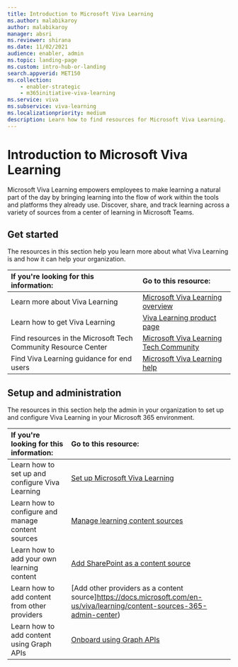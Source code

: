 ```yaml
---
title: Introduction to Microsoft Viva Learning
ms.author: malabikaroy
author: malabikaroy
manager: absri
ms.reviewer: shirana
ms.date: 11/02/2021
audience: enabler, admin
ms.topic: landing-page
ms.custom: intro-hub-or-landing
search.appverid: MET150
ms.collection: 
    - enabler-strategic
    - m365initiative-viva-learning
ms.service: viva
ms.subservice: viva-learning
ms.localizationpriority: medium
description: Learn how to find resources for Microsoft Viva Learning.
---
```


# Introduction to Microsoft Viva Learning

Microsoft Viva Learning empowers employees to make learning a natural part of the day by bringing learning into the flow of work within the tools and platforms they already use. Discover, share, and track learning across a variety of sources from a center of learning in Microsoft Teams.

## Get started

The resources in this section help you learn more about what Viva Learning is and how it can help your organization.

| If you're looking for this information: | Go to this resource: |
|:-----|:-----|
|Learn more about Viva Learning |[Microsoft Viva Learning overview](https://docs.microsoft.com/en-us/viva/learning/overview-viva-learning)|
|Learn how to get Viva Learning|[Viva Learning product page](https://www.microsoft.com/en-us/microsoft-viva/learning?activetab=pivot:overviewtab&rtc=1)|
|Find resources in the Microsoft Tech Community Resource Center|[Microsoft Viva Learning Tech Community](https://techcommunity.microsoft.com/t5/viva-learning/bd-p/VivaLearning/)|
|Find Viva Learning guidance for end users|[Microsoft Viva Learning help](https://support.microsoft.com/office/01bfed12-c327-41e0-a68f-7fa527dcc98a)|

## Setup and administration

The resources in this section help the admin in your organization to set up and configure Viva Learning in your Microsoft 365 environment.

| If you're looking for this information: | Go to this resource: |
|:-----|:-----|
|Learn how to set up and configure Viva Learning|[Set up Microsoft Viva Learning](https://docs.microsoft.com/en-us/viva/learning/set-up-viva-learning)|
|Learn how to configure and manage content sources|[Manage learning content sources](https://docs.microsoft.com/en-us/viva/learning/enable-disable-search)|
|Learn how to add your own learning content|[Add SharePoint as a content source](https://docs.microsoft.com/en-us/viva/learning/configure-sharepoint-content-source)|
|Learn how to add content from other providers|[Add other providers as a content source]https://docs.microsoft.com/en-us/viva/learning/content-sources-365-admin-center)|
|Learn how to add content using Graph APIs|[Onboard using Graph APIs](api-overview.md)|
